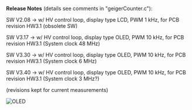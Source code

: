 **Release Notes** (details see comments in "geigerCounter.c"):


SW V2.08 -> w/ HV control loop, display type LCD, PWM 1 kHz, for PCB revision HW3.1 (obsolete SW)

SW V3.17 -> w/ HV control loop, display type OLED, PWM 10 kHz, for PCB revision HW3.1 (System clock 48 MHz)

SW V3.30 -> w/ HV control loop, display type OLED, PWM 10 kHz, for PCB revision HW3.1 (System clock 6 MHz)

SW V3.40 -> w/ HV control loop, display type OLED, PWM 10 kHz, for PCB revision HW3.1 (System clock 3 MHz?)

(revisions kept for current measurements)

![OLED](https://user-images.githubusercontent.com/77980708/212469693-391a5923-3d9b-4e5d-85ea-d4b9252364b7.gif)
